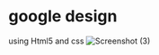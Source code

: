 # google design 
using Html5 and css 
 ![Screenshot (3)](https://user-images.githubusercontent.com/32351152/91644777-16d7ae80-ea48-11ea-9d83-81de23008a18.png)
